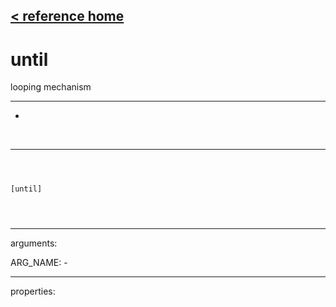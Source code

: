 [< reference home](ceammc_lib.html)
---

# until


looping mechanism

---

-
<br>


---


```



[until]


            
```

---
arguments:

ARG_NAME: -<br>

---
properties:


